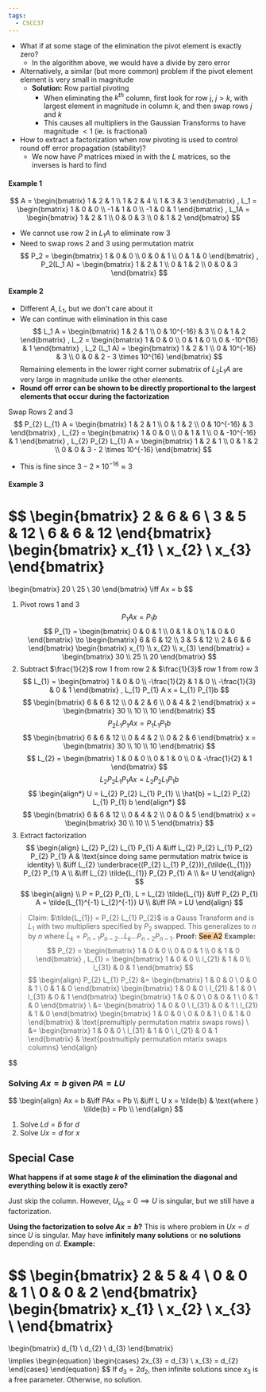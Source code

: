 ```yaml
---
tags:
  - CSCC37
---
```

- What if at some stage of the elimination the pivot element is exactly zero?
	- In the algorithm above, we would have a divide by zero error
- Alternatively, a similar (but more common) problem if the pivot element element is very small in magnitude
	- **Solution:** Row partial pivoting
		- When eliminating the $k^{th}$ column, first look for row j, $j > k$, with largest element in magnitude in column $k$, and then swap rows $j$ and $k$
		- This causes all multipliers in the Gaussian Transforms to have magnitude $< 1$ (ie. is fractional)
- How to extract a factorization when row pivoting is used to control round off error propagation (stability)?
	- We now have $P$ matrices mixed in with the $L$ matrices, so the inverses is hard to find

#### Example 1
$$
A = 
\begin{bmatrix}
	1 & 2 & 1 \\
	1 & 2 & 4 \\
	1 & 3 & 3
\end{bmatrix}
,
L_1 =
\begin{bmatrix}
	1 & 0 & 0 \\
	-1 & 1 & 0 \\
	-1 & 0 & 1
\end{bmatrix}
,
L_1A = 
\begin{bmatrix}
	1 & 2 & 1 \\
	0 & 0 & 3 \\
	0 & 1 & 2
\end{bmatrix}
$$
- We cannot use row 2 in $L_1A$ to eliminate row 3
- Need to swap rows 2 and 3 using permutation matrix
$$
P_2 =
\begin{bmatrix}
	1 & 0 & 0 \\
	0 & 0 & 1 \\
	0 & 1 & 0
\end{bmatrix}
,
P_2(L_1 A) =
\begin{bmatrix}
	1 & 2 & 1 \\
	0 & 1 & 2 \\
	0 & 0 & 3
\end{bmatrix}
$$
#### Example 2
- Different $A, L_1$, but we don't care about it
- We can continue with elimination in this case
$$
L_1 A = 
\begin{bmatrix}
	1 & 2 & 1 \\
	0 & 10^{-16} & 3 \\
	0 & 1 & 2
\end{bmatrix}
,
L_2 =
\begin{bmatrix}
	1 & 0 & 0 \\
	0 & 1 & 0 \\
	0 & -10^{16} & 1
\end{bmatrix}
,
L_2 (L_1 A) =
\begin{bmatrix}
	1 & 2 & 1 \\
	0 & 10^{-16} & 3 \\
	0 & 0 & 2 - 3 \times 10^{16}
\end{bmatrix}
$$
Remaining elements in the lower right corner submatrix of $L_2 L_1 A$ are very large in magnitude unlike the other elements.
- **Round off error can be shown to be directly proportional to the largest elements that occur during the factorization**

Swap Rows 2 and 3
$$
P_{2} L_{1} A = 
\begin{bmatrix}
1 & 2 & 1 \\
0 & 1 & 2 \\
0 & 10^{-16} & 3 
\end{bmatrix}
,
L_{2} = 
\begin{bmatrix}
1 & 0 & 0 \\
0 & 1 & 1 \\
0 & -10^{-16} & 1
\end{bmatrix}
,
L_{2} P_{2} L_{1} A =
\begin{bmatrix}
1 & 2 & 1 \\
0 & 1 & 2 \\
0 & 0 & 3 - 2 \times 10^{-16}
\end{bmatrix}
$$
- This is fine since $3 - 2 \times 10^{-16} \approx 3$

#### Example 3
$$
\begin{bmatrix}
2 & 6 & 6 \\
3 & 5 & 12 \\
6 & 6 & 12
\end{bmatrix}
\begin{bmatrix}
x_{1} \\
x_{2}  \\
x_{3} 
\end{bmatrix}
=
\begin{bmatrix}
20 \\
25 \\
30
\end{bmatrix}
\iff Ax = b
$$
1. Pivot rows 1 and 3
$$
P_{1} A x = P_{1} b
$$
$$
P_{1} =
\begin{bmatrix}
0 & 0 & 1 \\
0 & 1 & 0 \\
1 & 0 & 0
\end{bmatrix}
\to
\begin{bmatrix}
6 & 6 & 12 \\
3 & 5 & 12 \\
2 & 6 & 6
\end{bmatrix}
\begin{bmatrix}
x_{1} \\
x_{2}  \\
x_{3} 
\end{bmatrix}
=
\begin{bmatrix}
30 \\
25 \\
20
\end{bmatrix}
$$
2. Subtract $\frac{1}{2}$ row 1 from row 2 & $\frac{1}{3}$ row 1 from row 3
$$
L_{1} =
\begin{bmatrix}
1 & 0 & 0 \\
-\frac{1}{2} & 1 & 0 \\
-\frac{1}{3} & 0 & 1
\end{bmatrix}
,
L_{1} P_{1} A x = L_{1} P_{1}b
$$
$$
\begin{bmatrix}
6 & 6 & 12 \\
0 & 2 & 6 \\
0 & 4 & 2
\end{bmatrix}
x =
\begin{bmatrix}
30 \\
10 \\
10
\end{bmatrix}
$$
$$
P_{2} L_{1} P_{1} A x = P_{1} L_{1} P_{1} b
$$
$$
\begin{bmatrix}
6 & 6 & 12 \\
0 & 4 & 2 \\
0 & 2 & 6
\end{bmatrix}
x = 
\begin{bmatrix}
30 \\
10 \\
10
\end{bmatrix}
$$
$$
L_{2} =
\begin{bmatrix}
1 & 0 & 0 \\
0 & 1 & 0 \\
0 & -\frac{1}{2} & 1
\end{bmatrix}
$$
$$
L_{2} P_{2} L_{1} P_{1} A x = L_{2} P_{2} L_{1} P_{1} b
$$
$$
\begin{align*}
U = L_{2} P_{2} L_{1} P_{1} \\
\hat{b} = L_{2} P_{2} L_{1} P_{1} b
\end{align*}
$$
$$
\begin{bmatrix}
6 & 6 & 12 \\
0 & 4 & 2 \\
0 & 0 & 5
\end{bmatrix}
x =
\begin{bmatrix}
30 \\
10 \\
5
\end{bmatrix}
$$
3. Extract factorization
$$
\begin{align}
L_{2} P_{2} L_{1} P_{1} A &\iff L_{2} P_{2} L_{1} P_{2} P_{2} P_{1} A & \text{since doing same permutation matrix twice is identity} \\
&\iff L_{2} \underbrace{(P_{2} L_{1} P_{2})}_{\tilde{L_{1}}} P_{2} P_{1} A \\
&\iff L_{2} \tilde{L_{1}} P_{2} P_{1} A \\
&= U
\end{align}
$$
$$
\begin{align} \\
P = P_{2} P_{1}, L = L_{2} \tilde{L_{1}}
&\iff P_{2} P_{1} A = \tilde{L_{1}^{-1} L_{2}^{-1}} U \\
&\iff PA = LU
\end{align}
$$
> Claim: $\tilde{L_{1}} = P_{2} L_{1} P_{2}$ is a Gauss Transform and is $L_{1}$ with two multipliers specified by $P_2$ swapped. This generalizes to $n$ by $n$ where $\tilde{L}_k = P_{n-1}P_{n-2} \ldots L_k \ldots P_{n-2} P_{n-1}$.
> **Proof:** <mark style="background: #FFB86CA6;">See A2</mark>
> **Example:**
$$
P_{2} =
\begin{bmatrix}
1 & 0 & 0 \\
0 & 0 & 1 \\
0 & 1 & 0
\end{bmatrix}
,
L_{1} =
\begin{bmatrix}
1 & 0 & 0 \\
l_{21} & 1 & 0 \\
l_{31} & 0 & 1
\end{bmatrix}
$$
$$
\begin{align}
P_{2} L_{1} P_{2} &=
\begin{bmatrix}
1 & 0 & 0 \\
0 & 0 & 1 \\
0 & 1 & 0
\end{bmatrix}
\begin{bmatrix}
1 & 0 & 0 \\
l_{21} & 1 & 0 \\
l_{31} & 0 & 1
\end{bmatrix}
\begin{bmatrix}
1 & 0 & 0 \\
0 & 0 & 1 \\
0 & 1 & 0
\end{bmatrix} \\
&=
\begin{bmatrix}
1 & 0 & 0 \\
l_{31} & 0 & 1 \\
l_{21} & 1 & 0
\end{bmatrix}
\begin{bmatrix}
1 & 0 & 0 \\
0 & 0 & 1 \\
0 & 1 & 0
\end{bmatrix} & \text{premultiply permutation matrix swaps rows} \\
&=
\begin{bmatrix}
1 & 0 & 0 \\
l_{31} & 1 & 0 \\
l_{21} & 0 & 1
\end{bmatrix} & \text{postmultiply permutation mtarix swaps columns}
\end{align}

$$

### Solving $Ax = b$ given $PA = LU$
$$
\begin{align}
Ax = b &\iff PAx = Pb \\
&\iff L U x = \tilde{b} & \text{where } \tilde{b} = Pb \\
\end{align}
$$
1. Solve $Ld = \tilde{b}$ for $d$
2. Solve $Ux = d$ for $x$

## Special Case
**What happens if at some stage $k$ of the elimination the diagonal and everything below it is exactly zero?**

Just skip the column.
However, $U_{kk} = 0 \implies U$ is singular, but we still have a factorization.

**Using the factorization to solve $Ax = b$?**
This is where problem in $Ux = d$ since $U$ is singular.
May have **infinitely many solutions** or **no solutions** depending on $d$.
**Example:**

$$
\begin{bmatrix}
2 & 5 & 4 \\
0 & 0 & 1 \\
0 & 0 & 2
\end{bmatrix}
\begin{bmatrix}
x_{1} \\
x_{2} \\
x_{3} \\
\end{bmatrix}
=
\begin{bmatrix}
d_{1} \\
d_{2} \\
d_{3}
\end{bmatrix}
$$
$$
\implies
\begin{equation}
\begin{cases}
2x_{3} = d_{3} \\
x_{3} = d_{2}
\end{cases}
\end{equation}
$$
If $d_{3} = 2d_{2}$, then infinite solutions since $x_{3}$ is a free parameter. Otherwise, no solution.